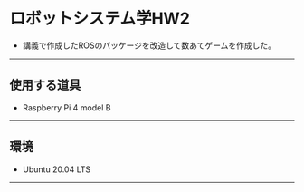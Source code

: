 # **ロボットシステム学HW2**  
- 講義で作成したROSのパッケージを改造して数あてゲームを作成した。  
***
## **使用する道具**  
- Raspberry Pi 4 model B  
***
## **環境**  
- Ubuntu 20.04 LTS  
***
